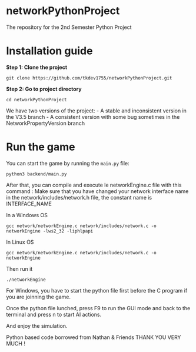 # networkPythonProject
The repository for the 2nd Semester Python Project

# Installation guide

**Step 1: Clone the project**
```
git clone https://github.com/tkdev1755/networkPythonProject.git
```
**Step 2: Go to project directory**
```
cd networkPythonProject
```

We have two versions of the project:
    - A stable and inconsistent version in the V3.5 branch
    - A consistent version with some bug sometimes in the NetworkPropertyVersion branch

# Run the game

You can start the game by running the ```main.py``` file:
```
python3 backend/main.py
```

After that, you can compile and execute le networkEngine.c file with this command :
Make sure that you have changed your network interface name in the network/includes/network.h file, the constant name is INTERFACE_NAME

In a Windows OS
```
gcc network/networkEngine.c network/includes/network.c -o networkEngine -lws2_32 -liphlpapi
```
In Linux OS
```
gcc network/networkEngine.c network/includes/network.c -o networkEngine
```
Then run it 
```
./networkEngine
```

For Windows, you have to start the python file first before the C program if you are joinning the game.

Once the python file lunched, press F9 to run the GUI mode and back to the terminal and press n to start AI actions.

And enjoy the simulation.

Python based code borrowed from Nathan & Friends 
THANK YOU VERY MUCH !


